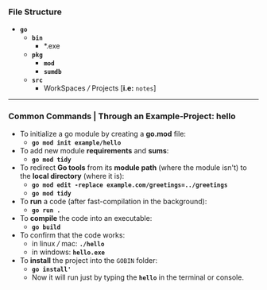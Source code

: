 ### File Structure

- **`go`**
  - **`bin`**
    - *.exe
  - **`pkg`**
    - **`mod`**
    - **`sumdb`**
  - **`src`**
    - WorkSpaces */* Projects [**i.e:** `notes`]

---

### Common Commands | Through an Example-Project: hello

- To initialize a go module by creating a **go.mod** file:
  - **`go mod init example/hello`**
- To add new module **requirements** and **sums**:
  - **`go mod tidy`**
- To redirect **Go tools** from its **module path** (where the module isn't) to the **local directory** (where it is):
  - **`go mod edit -replace example.com/greetings=../greetings`**
  - **`go mod tidy`**
- To **run** a code (after fast-compilation in the background):
  - **`go run .`**
- To **compile** the code into an executable:
  - **`go build`**
- To confirm that the code works:
  - in linux */* mac: **`./hello`**
  - in windows: **`hello.exe`**
- To **install** the project into the `GOBIN` folder:
  - **`go install'`**
  - Now it will run just by typing the **`hello`** in the terminal or console.